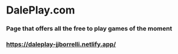 # DalePlay.com

### Page that offers all the free to play games of the moment

### https://daleplay-jjborrelli.netlify.app/
